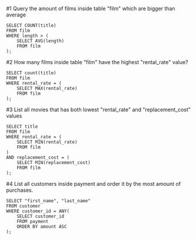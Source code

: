 #1
Query the amount of films inside table "film" which are bigger than average 
```
SELECT COUNT(title)
FROM film
WHERE length > (
    SELECT AVG(length)
    FROM film
);
```

#2
How many films inside table "film" have the highest "rental_rate" value?
```
SELECT count(title)
FROM film
WHERE rental_rate = (
    SELECT MAX(rental_rate)
    FROM film
);
```

#3
List all movies that has both lowest "rental_rate" and "replacement_cost" values
```
SELECT title
FROM film
WHERE rental_rate = (
    SELECT MIN(rental_rate)
    FROM film
)
AND replacement_cost = (
    SELECT MIN(replacement_cost)
    FROM film
);
```

#4
List all customers inside payment and order it by the most amount of purchases.
```
SELECT "first_name", "last_name"
FROM customer
WHERE customer_id = ANY(
    SELECT customer_id
    FROM payment
    ORDER BY amount ASC
);
```